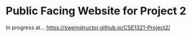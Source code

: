 # Public Facing Website for Project 2
In progress at...
https://sweinstructor.github.io/CSE1321-Project2/
